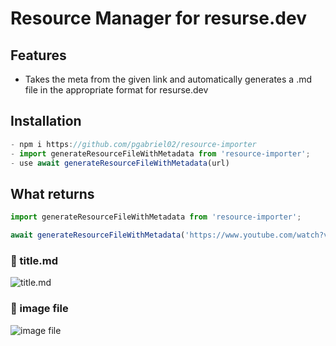 # Resource Manager for resurse.dev

## Features

- Takes the meta from the given link and automatically generates a .md file in the appropriate format for resurse.dev



## Installation

```ts
- npm i https://github.com/pgabriel02/resource-importer
- import generateResourceFileWithMetadata from 'resource-importer';
- use await generateResourceFileWithMetadata(url)
```

## What returns

```ts
import generateResourceFileWithMetadata from 'resource-importer';

await generateResourceFileWithMetadata('https://www.youtube.com/watch?v=nzSsv9c_ynQ&t=7503s&ab_channel=ViorelMocanu')

```

### 🌟 title.md

![title.md](https://imgur.com/MztmT11.png)

### 🌟 image file

![image file](https://imgur.com/4UwRIae.png)
